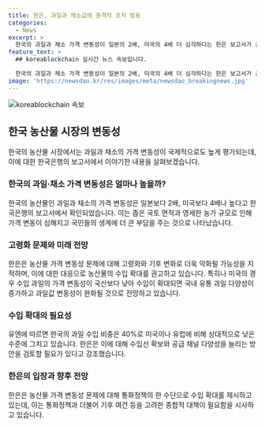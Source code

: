 ```yaml
---
title: 한은, 과일과 채소값에 충격적 조치 발표
categories:
  - News
excerpt: >
  한국의 과일과 채소 가격 변동성이 일본의 2배, 미국의 4배 더 심각하다는 한은 보고서가 공개됐다. 좁은 국토 면적과 영세한 농가 규모로 가격 변동이 심하며, 이로 인해 국민 생계비 부담이 커진 것으로 나타났다. 또한, 한은은 농산물 수입 확대를 제안하며, 수입을 통한 공급 다양성을 늘리는 방안을 제시했다. 이에 따라 물가 안정을 위해 농산물 수입 문제에 대한 관심이 높아지고 있는 상황이다.
feature_text: >
  ## koreablockchain 실시간 뉴스 속보입니다.

  한국의 과일과 채소 가격 변동성이 일본의 2배, 미국의 4배 더 심각하다는 한은 보고서가 공개됐다. 좁은 국토 면적과 영세한 농가 규모로 가격 변동이 심하며, 이로 인해 국민 생계비 부담이 커진 것으로 나타났다. 또한, 한은은 농산물 수입 확대를 제안하며, 수입을 통한 공급 다양성을 늘리는 방안을 제시했다. 이에 따라 물가 안정을 위해 농산물 수입 문제에 대한 관심이 높아지고 있는 상황이다.
image: 'https://newsdao.kr/res/images/meta/newsdao_breakingnews.jpg'
---
```


<p><img src="https://newsdao.kr/res/images/meta/newsdao_breakingnews.jpg" alt="koreablockchain 속보" /></p>

<h2 data-ke-size="size26">한국 농산물 시장의 변동성</h2>

<p data-ke-size="size16">한국의 농산물 시장에서는 과일과 채소의 가격 변동성이 국제적으로도 높게 평가되는데, 이에 대한 한국은행의 보고서에서 이야기한 내용을 살펴보겠습니다.</p>

<h3>한국의 과일·채소 가격 변동성은 얼마나 높을까?</h3>

<p data-ke-size="size16">한국의 농산물인 과일과 채소의 가격 변동성은 일본보다 2배, 미국보다 4배나 높다고 한국은행의 보고서에서 확인되었습니다. 이는 좁은 국토 면적과 영세한 농가 규모로 인해 가격 변동이 심해지고 국민들의 생계에 더 큰 부담을 주는 것으로 나타났습니다.</p>

<h3>고령화 문제와 미래 전망</h3>

<p data-ke-size="size16">한은은 농산물 가격 변동성 문제에 대해 고령화와 기후 변화로 더욱 악화될 가능성을 지적하며, 이에 대한 대응으로 농산물의 수입 확대를 권고하고 있습니다. 특히나 미국의 경우 수입 과일의 가격 변동성이 국산보다 낮아 수입이 확대되면 국내 유통 과일 다양성이 증가하고 과일값 변동성이 완화될 것으로 전망하고 있습니다.</p>

<h3>수입 확대의 필요성</h3>

<p data-ke-size="size16">유엔에 따르면 한국의 과일 수입 비중은 40%로 미국이나 유럽에 비해 상대적으로 낮은 수준에 그치고 있습니다. 한은은 이에 대해 수입선 확보와 공급 채널 다양성을 늘리는 방안을 검토할 필요가 있다고 강조했습니다.</p>

<h3>한은의 입장과 향후 전망</h3>

<p data-ke-size="size16">한은은 농산물 가격 변동성 문제에 대해 통화정책의 한 수단으로 수입 확대를 제시하고 있는데, 이는 통화정책과 더불어 기후 여건 등을 고려한 종합적 대책이 필요함을 시사하고 있습니다.</p>

